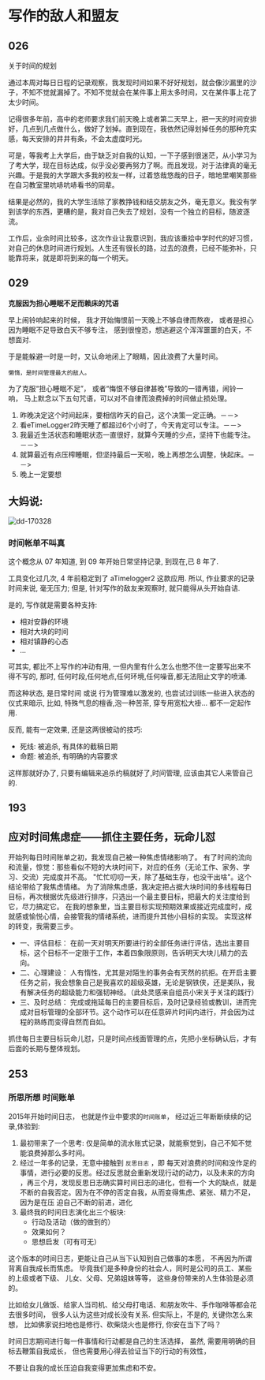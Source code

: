 # 写作的敌人和盟友

## 026

关于时间的规划

通过本周对每日日程的记录观察，我发现时间如果不好好规划，就会像沙漏里的沙子，不知不觉就漏掉了。不知不觉就会在某件事上用太多时间，又在某件事上花了太少时间。

记得很多年前，高中的老师要求我们前天晚上或者第二天早上，把一天的时间安排好，几点到几点做什么，做好了划掉。直到现在，我依然记得划掉任务的那种充实感，每天安排的井井有条，不会太虚度时光。

可是，等我考上大学后，由于缺乏对自我的认知，一下子感到很迷茫，从小学习为了考大学，现在目标达成，似乎没必要再努力了啊。而且发现，对于法律真的毫无兴趣。于是我的大学跟大多我的校友一样，过着悠哉悠哉的日子，暗地里嘲笑那些在自习教室里吭哧吭哧看书的同辈。

结果是必然的，我的大学生活除了家教挣钱和结交朋友之外，毫无意义。我没有学到该学的东西，更糟的是，我对自己失去了规划，没有一个独立的目标，随波逐流。

工作后，业余时间比较多，这次作业让我意识到，我应该重拾中学时代的好习惯，对自己的休息时间进行规划。人生还有很长的路，过去的浪费，已经不能弥补，只能靠将来，就是即将到来的每一个明天。

## 029

**克服因为担心睡眠不足而赖床的咒语**

早上闹铃响起来的时候，
我才开始悔恨前一天晚上不够自律而熬夜，
或者是担心因为睡眠不足导致白天不够专注，
感到很惶恐，想逃避这个浑浑噩噩的白天，不想面对.

于是能躲避一时是一时，又认命地闭上了眼睛，因此浪费了大量时间。

    懒惰，是时间管理最大的敌人。

为了克服“担心睡眠不足”，
或者“悔恨不够自律甚晚”导致的一错再错，闹铃一响，
马上默念以下五句咒语，可以对不自律而浪费掉的时间做止损处理。

1. 昨晚决定这个时间起床，要相信昨天的自己，这个决策一定正确。－－>
1.  看eTimeLogger2昨天睡了都超过6个小时了，今天肯定可以专注。－－>
1.   我最近生活状态和睡眠状态一直很好，就算今天睡的少点，坚持下也能专注。－－>
1.  就算最近有点压榨睡眠，但坚持最后一天啦，晚上再想怎么调整，快起床。－－>
1. 晚上一定要想

## 大妈说:

![dd-170328](http://openmindclub.qiniucdn.com/res/tapes/GC4/S10E15gDAMA/dd-170328.jpg?imageView2/2/w/200)

### 时间帐单不叫真

这个概念从 07 年知道,
到 09 年开始日常坚持记录,
到现在,已 8 年了.

工具变化过几次, 4 年前稳定到了 aTimelogger2 这款应用.
所以, 作业要求的记录时间来说, 毫无压力;
但是, 针对写作的敌友来观察时, 就只能得从头开始自诘.

是的, 写作就是需要各种支持:

- 相对安静的环境
- 相对大块的时间
- 相对镇静的心态
- ...

可其实, 都比不上写作的冲动有用,
一但内里有什么怎么也憋不住一定要写出来不得不写的,
那时, 任何时段,任何地点,任何环境,任何噪音,都无法阻止文字的喷涌.

而这种状态, 是日常时间 或说 行为管理难以激发的,
也尝试过训练一些进入状态的仪式来暗示,
比如, 特殊气息的檀香,泡一种苦茶, 穿专用宽松大褂...
都不一定起作用.

反而, 能有一定效果, 还是这两很被动的技巧:

- 死线: 被追杀, 有具体的截稿日期
- 命题: 被追杀, 有明确的内容要求

这样那就好办了, 只要有编辑来追杀约稿就好了,时间管理, 应该由其它人来管自己的.

## 193

## 应对时间焦虑症——抓住主要任务，玩命儿怼

 开始列每日时间账单之初，我发现自己被一种焦虑情绪影响了。
 有了时间的流向和流量，惊觉：那些看似不短的大块时间下，对应的任务（无论工作、家务、学习、交流）完成度并不高。
 "忙忙叨叨一天，除了基础生存，也没干出啥"。这个结论带给了我焦虑情绪。
 为了消除焦虑感，我决定把占据大块时间的多线程每日目标，再次根据优先级进行排序，只选出一个最主要目标，把最大的关注度给到它，尽力搞定它。
 在我的想象里，当主要目标实现预期效果或接近完成度时，成就感或愉悦心情，会接管我的情绪系统，进而提升其他小目标的实现。
实现这样的转变，我需要三步。

 - 一、评估目标：
 在前一天对明天所要进行的全部任务进行评估，选出主要目标，这个目标不一定限于工作，本着四象限原则，告诉明天大块儿精力的去向。
 - 二、心理建设：
 人有惰性，尤其是对陌生的事务会有天然的抗拒。在开启主要任务之前，我会想象自己是我喜欢的超级英雄，无论是钢铁侠，还是美队，我有解决任务的超级能力和强韧神经。（此处灵感来自组员小宋关于关注的践行）
 - 三、及时总结：
 完成或拖延每日的主要目标后，及时记录经验或教训，进而完成对目标管理的全部环节。这个动作可以在任意碎片时间内进行，并会因为过程的熟练而变得自然而自如。
 
 抓住每日主要目标玩命儿怼，只是时间点线面管理的点，先把小坐标确认后，才有后面的长期与整体规划。

## 253

### 所思所想 时间账单

2015年开始时间日志，
也就是作业中要求的`时间账单`，
经过近三年断断续续的记录,体验到:

1. 最初带来了一个思考: 仅是简单的流水账式记录，就能察觉到，自己不知不觉能浪费掉那么多时间。
2. 经过一年多的记录，无意中接触到 `反思日志` ，即 每天对浪费的时间和没作足的事情，进行必要的反思。经过反思就会重新发现行动的动力，以及未来的方向
，再三个月，发现反思日志确实算时间日志的进化，但有一个
大的缺点，就是不断的自我否定。因为在不停的否定自我，从而变得焦虑、紧张、精力不足，因为是在压
迫自己不断的前进，进化
3. 最终我的时间日志演化出三个板块:
    + 行动及活动（做的做到的）
    + 效果如何？
    + 思想启发（可有可无）

这个版本的时间日志，更能让自己从当下认知到自己做事的本愿，
不再因为所谓背离自我成长而焦虑。
毕竟我们是多种身份的社会人，同时是公司的员工、某些的上级或者下级、
儿女、父母、兄弟姐妹等等，
这些身份带来的人生体验是必须的。

比如给女儿做饭、给家人当司机、给父母打电话、和朋友吹牛、手作咖啡等都会花去很多时间，
很多人认为这些对成长没有关系.
但实际上，不是的,
关键你怎么来想，
比如佛家说扫地也是修行、砍柴烧火也是修行,
你安在当下了吗？

时间日志期间进行每一件事情和行动都是自己的生活选择，
虽然, 需要用明确的目标去鞭策自我成长，
但也需要用心得去验证当下的行动的有效性，

不要让自我的成长压迫自我变得更加焦虑和不安。





